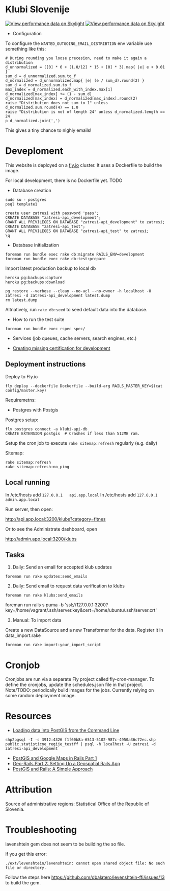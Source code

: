 # Klubi Slovenije

[![View performance data on Skylight](https://badges.skylight.io/status/pkiwulxFzCaH.svg)](https://oss.skylight.io/app/applications/pkiwulxFzCaH)
[![View performance data on Skylight](https://badges.skylight.io/typical/pkiwulxFzCaH.svg)](https://oss.skylight.io/app/applications/pkiwulxFzCaH)

- Configuration

To configure the `WANTED_OUTGOING_EMAIL_DISTRIBTION` env variable use something like this:

```
# During rounding you loose precesion, need to make it again a distribution
d_unnormalized = ([0] * 6 + [1.0/12] * 15 + [0] * 3).map{ |e| e + 0.01 }
sum_d = d_unnormalized.sum.to_f
d_normalized = d_unnormalized.map{ |e| (e / sum_d).round(2) }
sum_d = d_normalized.sum.to_f
max_index = d_normalized.each_with_index.max[1]
d_normalized[max_index] += (1 - sum_d)
d_normalized[max_index] = d_normalized[max_index].round(2)
raise "Distribution does not sum to 1" unless d_normalized.sum.round(4) == 1.0
raise "Distribution is not of length 24" unless d_normalized.length == 24
p d_normalized.join(',')
```

This gives a tiny chance to nighly emails!

# Deveploment

This website is deployed on a [fly.io](https://fly.io) cluster.
It uses a Dockerfile to build the image.

For local development, there is no Dockerfile yet. TODO

- Database creation

```
sudo su - postgres
psql template1

create user zatresi with password 'pass';
CREATE DATABASE "zatresi-api_development";
GRANT ALL PRIVILEGES ON DATABASE "zatresi-api_development" to zatresi;
CREATE DATABASE "zatresi-api_test";
GRANT ALL PRIVILEGES ON DATABASE "zatresi-api_test" to zatresi;
\q
```

- Database initialization

```
foreman run bundle exec rake db:migrate RAILS_ENV=development
foreman run bundle exec rake db:test:prepare
```

Import latest production backup to local db

```
heroku pg:backups:capture
heroku pg:backups:download

pg_restore --verbose --clean --no-acl --no-owner -h localhost -U zatresi -d zatresi-api_development latest.dump
rm latest.dump
```

Altnatively, run `rake db:seed` to seed default data into the database.

- How to run the test suite

```
foreman run bundle exec rspec spec/
```

- Services (job queues, cache servers, search engines, etc.)

- [Creating missing certification for development](https://gist.github.com/tadast/9932075)

## Deployment instructions

Deploy to Fly.io

```
fly deploy --dockerfile Dockerfile --build-arg RAILS_MASTER_KEY=$(cat config/master.key)
```

Requiremetns:

- Postgres with Postgis

Postgres setup:

```
fly postgres connect -a klubi-api-db
CREATE EXTENSION postgis  # Crashes if less than 512MB ram.
```

Setup the cron job to execute `rake sitemap:refresh` regularly (e.g. daily)

Sitemap:

```
rake sitemap:refresh
rake sitemap:refresh:no_ping
```

## Local running

In /etc/hosts add `127.0.0.1   api.app.local`
In /etc/hosts add `127.0.0.1   admin.app.local`

Run server, then open:

http://api.app.local:3200/klubs?category=fitnes

Or to see the Administrate dashboard, open

http://admin.app.local:3200/klubs

## Tasks

1. Daily: Send an email for accepted klub updates

```
foreman run rake updates:send_emails
```

2. Daily: Send email to request data verification to klubs

```
foreman run rake klubs:send_emails
```

foreman run rails s puma -b 'ssl://127.0.0.1:3200?key=/home/vagrant/.ssh/server.key&cert=/home/ubuntu/.ssh/server.crt'

3. Manual: To import data

Create a new DataSource and a new Transformer for the data.
Register it in data_import.rake

```
foreman run rake import:your_import_script
```

# Cronjob

Cronjobs are run via a separate Fly project called fly-cron-manager.
To define the cronjobs, update the schedules.json file in that project.
Note/TODO: periodically build images for the jobs. Currently relying on some random deployment image.

# Resources

- [Loading data into PostGIS from the Command Line](http://suite.opengeo.org/docs/latest/dataadmin/pgGettingStarted/shp2pgsql.html)

```
shp2pgsql -I -s 3912:4326 f1f60b8a-6513-5102-987c-4950a36c72ec.shp public.statisticne_regije_testff | psql -h localhost -U zatresi -d zatresi-api_development
```

- [PostGIS and Google Maps in Rails Part 1](http://climber2002.github.io/blog/2014/05/18/postgis-and-google-maps-in-rails-part-1/)
- [Geo-Rails Part 2: Setting Up a Geospatial Rails App](http://daniel-azuma.com/articles/georails/part-2)
- [PostGIS and Rails: A Simple Approach](http://ngauthier.com/2013/08/postgis-and-rails-a-simple-approach.html)

# Attribution

Source of administrative regions: Statistical Office of the Republic of Slovenia.

# Troubleshooting

lavenshtein gem does not seem to be building the so file.

If you get this error:

```
./ext/levenshtein/levenshtein: cannot open shared object file: No such file or directory.
```

Follow the steps here https://github.com/dbalatero/levenshtein-ffi/issues/13 to build the gem.
